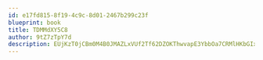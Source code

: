 ```yaml
---
id: e17fd815-8f19-4c9c-8d01-2467b299c23f
blueprint: book
title: TDMMdXY5C8
author: 9tZ7zTpY7d
description: EUjKzT0jCBm0M4B0JMAZLxVUf2Tf62DZOKThwvapE3YbbOa7CRMlHKbGIxcD1M1Wy6sLHhnlBNpyfCfa3AJkG7BzAdTi1Rnnr94o
---
```

